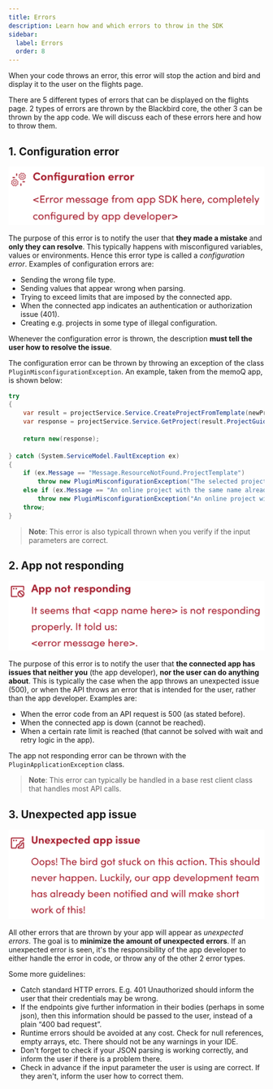 ```yaml
---
title: Errors
description: Learn how and which errors to throw in the SDK
sidebar:
  label: Errors
  order: 8
---
```


When your code throws an error, this error will stop the action and bird and display it to the user on the flights page.

There are 5 different types of errors that can be displayed on the flights page. 2 types of errors are thrown by the Blackbird core, the other 3 can be thrown by the app code. We will discuss each of these errors here and how to throw them.

## 1. Configuration error

![Configuration exception](../../../assets/docs/conventions/configuration_error.png)

The purpose of this error is to notify the user that **they made a mistake** and **only they can resolve**. This typically happens with misconfigured variables, values or environments. Hence this error type is called a *configuration error*. Examples of configuration errors are:

- Sending the wrong file type.
- Sending values that appear wrong when parsing.
- Trying to exceed limits that are imposed by the connected app.
- When the connected app indicates an authentication or authorization issue (401).
- Creating e.g. projects in some type of illegal configuration.

Whenever the configuration error is thrown, the description **must tell the user how to resolve the issue**.

The configuration error can be thrown by throwing an exception of the class `PluginMisconfigurationException`. An example, taken from the memoQ app, is shown below:

```cs
try
{
    var result = projectService.Service.CreateProjectFromTemplate(newProject);
    var response = projectService.Service.GetProject(result.ProjectGuid);

    return new(response);

} catch (System.ServiceModel.FaultException ex)
{
    if (ex.Message == "Message.ResourceNotFound.ProjectTemplate")
        throw new PluginMisconfigurationException("The selected project template does not exist. Please select a different template.");
    else if (ex.Message == "An online project with the same name already exists.")
        throw new PluginMisconfigurationException("An online project with the same name already exists. Please configure a unique name.");
    throw;
}
```

> **Note**: This error is also typicall thrown when you verify if the input parameters are correct.

## 2. App not responding

![app not responding](../../../assets/docs/conventions/not_responding_error.png)

The purpose of this error is to notify the user that **the connected app has issues that neither you** (the app developer), **nor the user can do anything about**. This is typically the case when the app throws an unexpected issue (500), or when the API throws an error that is intended for the user, rather than the app developer. Examples are:

- When the error code from an API request is 500 (as stated before).
- When the connected app is down (cannot be reached).
- When a certain rate limit is reached (that cannot be solved with wait and retry logic in the app).

The app not responding error can be thrown with the `PluginApplicationException` class.

> **Note**: This error can typically be handled in a base rest client class that handles most API calls.

## 3. Unexpected app issue

![unexpected_error](../../../assets/docs/conventions/unexpected_error.png)

All other errors that are thrown by your app will appear as *unexpected errors*. The goal is to **minimize the amount of unexpected errors**. If an unexpected error is seen, it's the responsibility of the app developer to either handle the error in code, or throw any of the other 2 error types.

Some more guidelines:

- Catch standard HTTP errors. E.g. 401 Unauthorized should inform the user that their credentials may be wrong.
- If the endpoints give further information in their bodies (perhaps in some json), then this information should be passed to the user, instead of a plain “400 bad request”.
- Runtime errors should be avoided at any cost. Check for null references, empty arrays, etc. There should not be any warnings in your IDE.
- Don't forget to check if your JSON parsing is working correctly, and inform the user if there is a problem there.
- Check in advance if the input parameter the user is using are correct. If they aren't, inform the user how to correct them.
